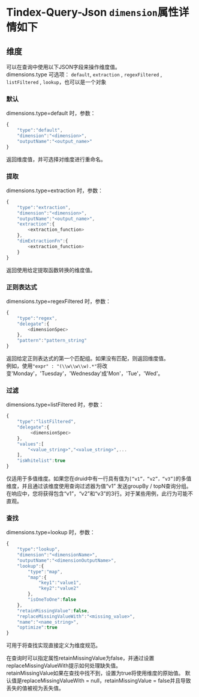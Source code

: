# Tindex-Query-Json `dimension`属性详情如下

## 维度
可以在查询中使用以下JSON字段来操作维度值。  
dimensions.type 可选项： `default`, `extraction` , `regexFiltered` , `listFiltered` , `lookup`，也可以是一个对象  

### 默认
dimensions.type=default 时，参数：
```javascript
{
    "type":"default",
    "dimension":"<dimension>",
    "outputName":"<output_name>"
}
```
返回维度值，并可选择对维度进行重命名。

### 提取
dimensions.type=extraction 时，参数：
```javascript
{
    "type":"extraction",
    "dimension":"<dimension>",
    "outputName":"<output_name>",
    "extraction":{
    	<extraction_function>
    },
    "dimExtractionFn":{     
    	<extraction_function>
    }
}
```
返回使用给定提取函数转换的维度值。

### 正则表达式
dimensions.type=regexFiltered 时，参数：
```javascript
{
    "type":"regex",
    "delegate":{
      	<dimensionSpec>
    },
    "pattern":"pattern_string"
}
```
返回给定正则表达式的第一个匹配组。如果没有匹配，则返回维度值。  
例如，使用`"expr" : "(\\w\\w\\w).*"`将改变'Monday'，'Tuesday'，'Wednesday'成'Mon'，'Tue'，'Wed'。

### 过滤
dimensions.type=listFiltered 时，参数：
```javascript
{
    "type":"listFiltered",
    "delegate":{
      	 <dimensionSpec>
    },
    "values":[
    	"<value_string>","<value_string>",...
    ],
    "isWhitelist":true
}
```
仅适用于多值维度。如果您在druid中有一行具有值为`[“v1”，“v2”，“v3”]`的多值维度，并且通过该维度使用查询过滤器为值“v1” 发送groupBy / topN查询分组。在响应中，您将获得包含“v1”，“v2”和“v3”的3行。对于某些用例，此行为可能不直观。

### 查找
dimensions.type=lookup 时，参数：
```javascript
{
    "type":"lookup",
    "dimension":"<dimensionName>",
    "outputName":"<dimensionOutputName>",
    "lookup":{
    	"type":"map",
    	"map":{
    		"key1":"value1",
    		"key2":"value2"
    	},
    	"isOneToOne":false 	
    },
    "retainMissingValue":false,
    "replaceMissingValueWith":"<missing_value>",
    "name":"<name_string>",
    "optimize":true
}
```
可用于将查找实现直接定义为维度规范。  

在查询时可以指定属性retainMissingValue为false，并通过设置replaceMissingValueWith提示如何处理缺失值。  
retainMissingValue如果在查找中找不到，设置为true将使用维度的原始值。
默认值是replaceMissingValueWith = null，retainMissingValue = false并且导致丢失的值被视为丢失值。
